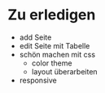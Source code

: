 # Zu erledigen
- add Seite
- edit Seite mit Tabelle
- schön machen mit css
  - color theme
  - layout überarbeiten
- responsive
